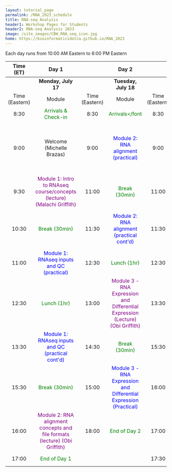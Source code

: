 ```yaml
---
layout: tutorial_page
permalink: /RNA_2023_schedule
title: RNA-seq Analysis
header1: Workshop Pages for Students
header2: RNA-seq Analysis 2023
image: /site_images/CBW_RNA_seq_icon.jpg
home: https://bioinformaticsdotca.github.io/RNA_2023
---
```


Each day runs from 10:00 AM Eastern to 6:00 PM Eastern

| **Time (ET)** | **Day 1** | | **Day 2** | | **Day 3** |  
| :---: | :---: | :---: | :---: |:---: | :---: |  
| | **Monday, July 17** | | **Tuesday, July 18** | | **Wednesday, July 19** |  
| Time (Eastern) | Module | Time (Eastern) | Module | Time (Eastern) | Module |
| 8:30 | <font color="green">Arrivals & Check-in</font> | 8:30 | <font color="green">Arrivals</font |  8:30 | <font color="green">Arrivals</font> | 
|	9:00	|	Welcome (Michelle Brazas)	|	9:00	|	<font color="blue">Module 2: RNA alignment (practical)</font>	|	9:00	|	<font color="blue">Module 3: RNA Expression and Differential Expression (Practical cont'd)</font>	|
|	9:30	|	<font color="purple">Module 1: Intro to RNAseq course/concepts (lecture) (Malachi Griffith)</font>	|	11:00	|	<font color="green">Break (30min)</font>	|	11:00	|	<font color="green">Break (30min)</font>	|
|	10:30	|	<font color="green">Break (30min)</font>	|	11:30	|	<font color="blue">Module 2: RNA alignment (practical cont'd)</font>	|	11:30	|	<font color="purple">Module 4: Pathway Analysis (Lecture) (Malachi Griffith)</font>	|
|	11:00	|	<font color="blue">Module 1: RNAseq inputs and QC (practical)</font>	|	12:30	|	<font color="green">Lunch (1hr)</font>	|	12:30	|	<font color="green">Lunch (1hr)</font>	|
|	12:30	|	<font color="green">Lunch (1hr)</font>	|	13:00	|	<font color="purple">Module 3 - RNA Expression and Differential Expression (Lecture) (Obi Griffith)</font>	|	13:30	|	<font color="blue">Module 4: Alignment Free Analysis (Practical)</font>	|
|	13:30	|	<font color="blue">Module 1: RNAseq inputs and QC (practical cont'd)</font>	|	14:30	|	<font color="green">Break (30min)</font>	|	15:30	|	<font color="green">Break (30min)</font>	|
|	15:30	|	<font color="green">Break (30min)</font>	|	15:00	|	<font color="blue">Module 3 - RNA Expression and Differential Expression (Practical)</font>	|	16:00	|	<font color="purple">Module 4: Batch Correction (Practical)</font>	|
|	16:00	|	<font color="purple">Module 2: RNA alignment concepts and file formats (lecture) (Obi Griffith)</font>	|	18:00	| <font color="green">End of Day 2</font> |	17:00	|	Survey & Closing Remarks	|
|	17:00	|<font color="green">End of Day 1</font>	|	|	|17:30	|	<font color="green">End of Day 3</font>|
